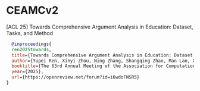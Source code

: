 # CEAMCv2

[ACL 25] 	Towards Comprehensive Argument Analysis in Education: Dataset, Tasks, and Method


```bibtex
  @inproceedings{
  ren2025towards,
  title={Towards Comprehensive Argument Analysis in Education: Dataset, Tasks, and Method},
  author={Yupei Ren, Xinyi Zhou, Ning Zhang, Shangqing Zhao, Man Lan, Xiaopeng Bai},
  booktitle={The 63rd Annual Meeting of the Association for Computational Linguistics},
  year={2025},
  url={https://openreview.net/forum?id=i6wdoFNSR5}
}
```
